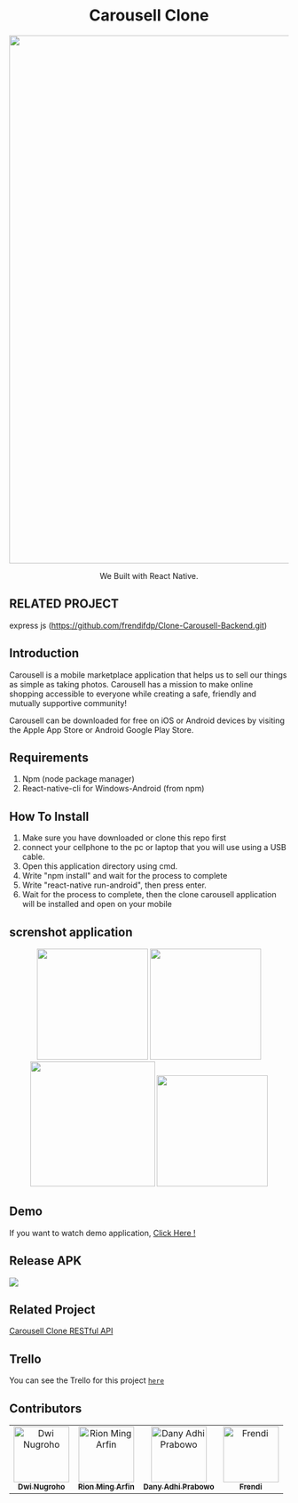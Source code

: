 <h1 align="center">Carousell Clone</h1>
<p align="center">
  <img width="950" src="https://carousell.com/static/landing/img/carousellLogo.png"/>
</p>
<p align="center">
  We Built with React Native.
</p>

## RELATED PROJECT
express js (https://github.com/frendifdp/Clone-Carousell-Backend.git)

## Introduction
Carousell is a mobile marketplace application that helps us to sell our things as simple as taking photos. Carousell has a mission to make online shopping accessible to everyone while creating a safe, friendly and mutually supportive community!

Carousell can be downloaded for free on iOS or Android devices by visiting the Apple App Store or Android Google Play Store.


## Requirements
1. Npm (node package manager)
2. React-native-cli for Windows-Android (from npm)

## How To Install
1. Make sure you have downloaded or clone this repo first
2. connect your cellphone to the pc or laptop that you will use using a USB cable.
3. Open this application directory using cmd.
4. Write "npm install" and wait for the process to complete
5. Write "react-native run-android", then press enter.
6. Wait for the process to complete, then the clone carousell application will be installed and open on your mobile

## screnshot application
<p align='center'>
  <span>
   <img src='https://user-images.githubusercontent.com/43402837/61184360-0f541b00-a677-11e9-8a4b-7e8aeb6d44ae.jpg' width=200/>
   <img src='https://user-images.githubusercontent.com/43402837/61184362-19761980-a677-11e9-8a57-000f590c0985.jpg' width=200/>
   <img src='https://user-images.githubusercontent.com/50565222/61571088-3bc6c780-aabb-11e9-9589-ad8e88d4fd5d.jpeg' width=225/>
    <img src='https://user-images.githubusercontent.com/43402837/61184370-24c94500-a677-11e9-830a-e6633f7c3482.jpg' width=200/>
  </span>
</p>

## Demo

If you want to watch demo application, <a href="https://drive.google.com/file/d/1aVaO_G_ih_aZUmPg-KqYjsUap-JmseRR/view?usp=sharing">Click Here !</a>

## Release APK
<a href="https://drive.google.com/file/d/1nef1qDZOG5TTW3S-LzSWm9xvCxd-8c_P/view?usp=sharing">
  <img src="https://img.shields.io/badge/Download%20on%20the-Google%20Drive-blue.svg?style=popout&logo=google-drive"/>
</a>

## Related Project

<a href="https://github.com/frendifdp/Clone-Carousell-Backend">Carousell Clone RESTful API</a>

## Trello
You can see the Trello for this project [`here`](https://trello.com/b/IPYjwLBL/cloning-carousell-arkademy)

## Contributors
<center>
  <table>
    <tr>
      <td align="center">
        <a href="https://github.com/PxllPie">
          <img width="100" src="https://avatars1.githubusercontent.com/u/50565222?s=400&v=4" alt="Dwi Nugroho"><br/>
          <sub><b>Dwi Nugroho</b></sub>
        </a>
      </td>
      <td align="center">
        <a href="https://github.com/rionmingarfin">
          <img width="100" src="https://avatars0.githubusercontent.com/u/43402837?s=400&v=4" alt="Rion Ming Arfin"><br/>
          <sub><b>Rion Ming Arfin</b></sub>
        </a>
      </td>
      <td align="center">
        <a href="https://github.com/DanyAdhi">
          <img width="100" src="https://avatars1.githubusercontent.com/u/45444857?s=400&v=4" alt="Dany Adhi Prabowo"><br/>
          <sub><b>Dany Adhi Prabowo</b></sub>
        </a>
      </td>
      <td align="center">
        <a href="https://github.com/frendifdp">
          <img width="100" src="https://avatars1.githubusercontent.com/u/34160002?s=400&v=4" alt="Frendi"><br/>
          <sub><b>Frendi</b></sub>
        </a>
      </td>
    </tr>
  </table>
</center>
